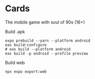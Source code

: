 # Cards

The mobile game with soul of 90s (16+)


Build .apk

    expo prebuild --yarn --platform android
    eas build:configure
    # eas build --platform android
    eas build -p android --profile preview

Build web

    npx expo export:web

